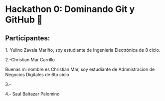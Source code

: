 # Hackathon 0: Dominando Git y GitHub 🚀

## Participantes:

1.-Yulino Zavala Mariño, soy estudiante de Ingeniería Electrónica de 8 ciclo.

2.-Christian Mar Carrillo

Buenas mi nombre es Christian Mar, soy estudiante de Admnistracion de Negocios Digitales de 6to ciclo

3.-

4.- Saul Baltazar Palomino 

